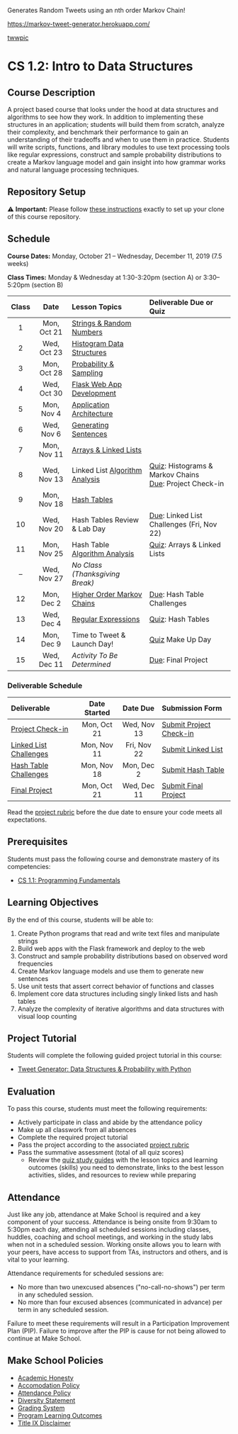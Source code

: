 Generates Random Tweets using an nth order Markov Chain!

https://markov-tweet-generator.herokuapp.com/

[twwpic](tweepic.png)

# CS 1.2: Intro to Data Structures

## Course Description

A project based course that looks under the hood at data structures and algorithms to see how they work. In addition to implementing these structures in an application; students will build them from scratch, analyze their complexity, and benchmark their performance to gain an understanding of their tradeoffs and when to use them in practice. Students will write scripts, functions, and library modules to use text processing tools like regular expressions, construct and sample probability distributions to create a Markov language model and gain insight into how grammar works and natural language processing techniques.


## Repository Setup

:warning: **Important:** Please follow [these instructions](Setup.md) exactly to set up your clone of this course repository.


## Schedule

**Course Dates:** Monday, October 21 – Wednesday, December 11, 2019 (7.5 weeks)

**Class Times:** Monday & Wednesday at 1:30-3:20pm (section A) or 3:30–5:20pm (section B)


| Class |    Date     |           Lesson Topics           |   Deliverable Due or Quiz   |
|:-----:|:-----------:|:----------------------------------|:----------------------------|
|   1   | Mon, Oct 21 | [Strings & Random Numbers][]      |
|   2   | Wed, Oct 23 | [Histogram Data Structures][]     |
|   3   | Mon, Oct 28 | [Probability & Sampling][]        |
|   4   | Wed, Oct 30 | [Flask Web App Development][]     |
|   5   | Mon, Nov  4 | [Application Architecture][]      |
|   6   | Wed, Nov  6 | [Generating Sentences][]          |
|   7   | Mon, Nov 11 | [Arrays & Linked Lists][]         |
|   8   | Wed, Nov 13 | Linked List [Algorithm Analysis][]| [Quiz]: Histograms & Markov Chains <br> [Due]: Project Check-in |
|   9   | Mon, Nov 18 | [Hash Tables][]                   |
|  10   | Wed, Nov 20 | Hash Tables Review & Lab Day      | [Due]: Linked List Challenges (Fri, Nov 22) |
|  11   | Mon, Nov 25 | Hash Table [Algorithm Analysis][] | [Quiz]: Arrays & Linked Lists |
|   –   | Wed, Nov 27 | *No Class (Thanksgiving Break)*   |
|  12   | Mon, Dec  2 | [Higher Order Markov Chains][]    | [Due]: Hash Table Challenges |
|  13   | Wed, Dec  4 | [Regular Expressions][]           | [Quiz]: Hash Tables |
|  14   | Mon, Dec  9 | Time to Tweet & Launch Day!       | [Quiz] Make Up Day |
|  15   | Wed, Dec 11 | *Activity To Be Determined*       | [Due]: Final Project |

[Strings & Random Numbers]: Lessons/RandomStrings.md
[Histogram Data Structures]: Lessons/Histograms.md
[Probability & Sampling]: Lessons/Probability.md
[Flask Web App Development]: Lessons/FlaskWebApp.md
[Application Architecture]: Lessons/Architecture.md
[Generating Sentences]: Lessons/Sentences.md
[Arrays & Linked Lists]: Lessons/ArraysLinkedLists.md
[Hash Tables]: Lessons/HashTables.md
[Algorithm Analysis]: Lessons/AlgorithmAnalysis.md
[Higher Order Markov Chains]: Lessons/MarkovChains.md
[Regular Expressions]: Lessons/RegularExpressions.md

[Due]: ReadMe.md#Deliverable-Schedule
[Quiz]: https://make.sc/cs12-quiz-study-guides


### Deliverable Schedule

|        Deliverable         | Date Started |  Date Due   |       Submission Form       |
|:---------------------------|:------------:|:-----------:|:----------------------------|
| [Project Check-in][]       | Mon, Oct 21  | Wed, Nov 13 | [Submit Project Check-in][] |
| [Linked List Challenges][] | Mon, Nov 11  | Fri, Nov 22 | [Submit Linked List][]      |
| [Hash Table Challenges][]  | Mon, Nov 18  | Mon, Dec  2 | [Submit Hash Table][]       |
| [Final Project][]          | Mon, Oct 21  | Wed, Dec 11 | [Submit Final Project][]    |

Read the [project rubric][] before the due date to ensure your code meets all expectations.

[Project Check-in]: Lessons/FlaskWebApp.md
[Linked List Challenges]: Lessons/ArraysLinkedLists.md#Challenges
[Hash Table Challenges]: Lessons/HashTables.md#Challenges
[Final Project]: Lessons/MarkovChains.md

[Submit Project Check-in]: https://make.sc/submit-tweet-generator-1
[Submit Linked List]: https://make.sc/submit-linked-list
[Submit Hash Table]: https://make.sc/submit-hash-table
[Submit Final Project]: https://make.sc/submit-tweet-generator

[project rubric]: https://make.sc/cs12-rubric


## Prerequisites

Students must pass the following course and demonstrate mastery of its competencies:
-   [CS 1.1: Programming Fundamentals](https://make.sc/cs11)


## Learning Objectives

By the end of this course, students will be able to:
1.   Create Python programs that read and write text files and manipulate strings
1.   Build web apps with the Flask framework and deploy to the web
1.   Construct and sample probability distributions based on observed word frequencies
1.   Create Markov language models and use them to generate new sentences
1.   Use unit tests that assert correct behavior of functions and classes
1.   Implement core data structures including singly linked lists and hash tables
1.   Analyze the complexity of iterative algorithms and data structures with visual loop counting


## Project Tutorial

Students will complete the following guided project tutorial in this course:
-   [Tweet Generator: Data Structures & Probability with Python](https://make.sc/tweet-generator)


## Evaluation

To pass this course, students must meet the following requirements:
-   Actively participate in class and abide by the attendance policy
-   Make up all classwork from all absences
-   Complete the required project tutorial
-   Pass the project according to the associated [project rubric][]
-   Pass the summative assessment (total of all quiz scores)
    - Review the [quiz study guides][] with the lesson topics and learning outcomes (skills) you need to demonstrate, links to the best lesson activities, slides, and resources to review while preparing

[quiz study guides]: https://make.sc/cs12-quiz-study-guides


## Attendance

Just like any job, attendance at Make School is required and a key component of your success. Attendance is being onsite from 9:30am to 5:30pm each day, attending all scheduled sessions including classes, huddles, coaching and school meetings, and working in the study labs when not in a scheduled session. Working onsite allows you to learn with your peers, have access to support from TAs, instructors and others, and is vital to your learning.

Attendance requirements for scheduled sessions are:
-   No more than two unexcused absences ("no-call-no-shows") per term in any scheduled session.
-   No more than four excused absences (communicated in advance) per term in any scheduled session.

Failure to meet these requirements will result in a Participation Improvement Plan (PIP).
Failure to improve after the PIP is cause for not being allowed to continue at Make School.


## Make School Policies

-   [Academic Honesty](https://make.sc/academic-honesty)
-   [Accomodation Policy](https://make.sc/accommodations-for-students)
-   [Attendance Policy](https://make.sc/attendance-policy)
-   [Diversity Statement](https://make.sc/diversity-and-inclusion-policy)
-   [Grading System](https://make.sc/grading-system)
-   [Program Learning Outcomes](https://make.sc/program-learning-outcomes)
-   [Title IX Disclaimer](https://make.sc/title-ix-policy)
